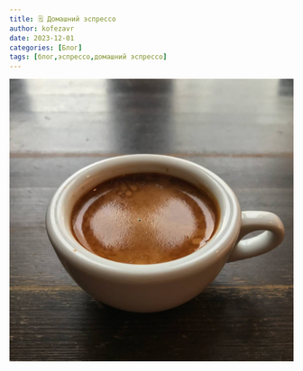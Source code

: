 ```yaml
---
title: 🗒 Домашний эспрессо
author: kofezavr
date: 2023-12-01
categories: [Блог]
tags: [блог,эспрессо,домашний эспрессо]
--- 
```

![Домашний эспрессо](/assets/img/posts/23/12/espresso.jpg)

<script async src="https://telegram.org/js/telegram-widget.js?22" data-telegram-discussion="coffeesaurus/878" data-comments-limit="3" data-colorful="1"></script>